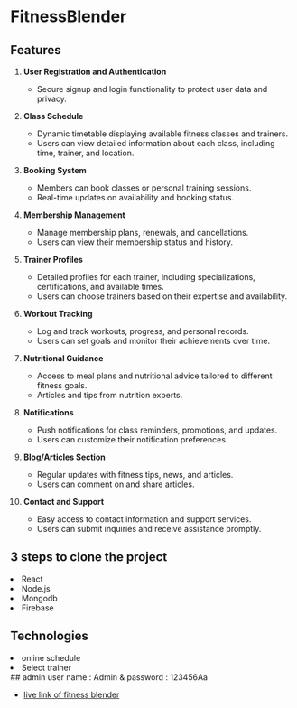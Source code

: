 # FitnessBlender

## Features
1. **User Registration and Authentication**
   - Secure signup and login functionality to protect user data and privacy.

2. **Class Schedule**
   - Dynamic timetable displaying available fitness classes and trainers.
   - Users can view detailed information about each class, including time, trainer, and location.

3. **Booking System**
   - Members can book classes or personal training sessions.
   - Real-time updates on availability and booking status.

4. **Membership Management**
   - Manage membership plans, renewals, and cancellations.
   - Users can view their membership status and history.

5. **Trainer Profiles**
   - Detailed profiles for each trainer, including specializations, certifications, and available times.
   - Users can choose trainers based on their expertise and availability.

6. **Workout Tracking**
   - Log and track workouts, progress, and personal records.
   - Users can set goals and monitor their achievements over time.

7. **Nutritional Guidance**
   - Access to meal plans and nutritional advice tailored to different fitness goals.
   - Articles and tips from nutrition experts.

8. **Notifications**
   - Push notifications for class reminders, promotions, and updates.
   - Users can customize their notification preferences.

9. **Blog/Articles Section**
   - Regular updates with fitness tips, news, and articles.
   - Users can comment on and share articles.

10. **Contact and Support**
    - Easy access to contact information and support services.
    - Users can submit inquiries and receive assistance promptly.

   ## 3 steps to clone the project
<li>React</li>
<li>Node.js</li>
<li>Mongodb</li>
<li>Firebase</li>

## Technologies
<li>online schedule</li>
<li>Select trainer</li>
## admin user name : Admin & password : 123456Aa

- [live link of fitness blender](https://fitness-blender-f431e.web.app) 
